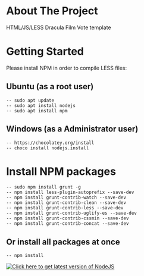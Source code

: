 # About The Project

HTML/JS/LESS Dracula Film Vote template

# Getting Started

Please install NPM in order to compile LESS files:

## Ubuntu (as a root user)
    -- sudo apt update
    -- sudo apt install nodejs
    -- sudo apt install npm

## Windows (as a Administrator user)
    -- https://chocolatey.org/install
    -- choco install nodejs.install

# Install NPM packages
    -- sudo npm install grunt -g
    -- npm install less-plugin-autoprefix --save-dev
    -- npm install grunt-contrib-watch --save-dev
    -- npm install grunt-contrib-clean --save-dev
    -- npm install grunt-contrib-less --save-dev
    -- npm install grunt-contrib-uglify-es --save-dev
    -- npm install grunt-contrib-cssmin --save-dev
    -- npm install grunt-contrib-concat --save-dev

## Or install all packages at once
    -- npm install

<div align="left">
    <a href="https://nodejs.org/en" target="_blank"><img src="https://nodejs.org/static/images/logo.svg" alt="Click here to get latest version of NodeJS" /></a>
</div>
